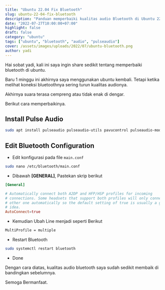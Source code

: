 ```yaml
---
title: "Ubuntu 22.04 Fix Bluetooth"
slug: ubuntu-22-04-fix-bluetooth
description: "Panduan memperbaiki kualitas audio Bluetooth di Ubuntu 22.04: instalasi pulseaudio, konfigurasi Bluetooth dan restart layanan untuk koneksi optimal."
date: "2022-07-27T10:00:00+07:00"
highlight: false
draft: false
category: "ubuntu"
tags: ["ubuntu", "bluetooth", "audio", "pulseaudio"]
cover: /assets/images/uploads/2022/07/ubuntu-bluetooth.png
author: yadi
---
```


Hai sobat yadi, kali ini saya ingin share sedikit tentang memperbaiki bluetooth di ubuntu.

Baru 1 minggu ini akhirnya saya menggunakan ubuntu kembali. Tetapi ketika melihat koneksi bluetoothnya sering turun kualitas audionya.

Akhirnya suara terasa cempreng atau tidak enak di dengar.

Berikut cara memperbaikinya.

## Install Pulse Audio

```bash
sudo apt install pulseaudio pulseaudio-utils pavucontrol pulseaudio-module-bluetooth
```

## Edit Bluetooth Configuration

- Edit konfigurasi pada file `main.conf`

```bash
sudo nano /etc/bluetooth/main.conf
```

- Dibawah **[GENERAL]**, Pastekan skrip berikut

```conf
[General]

# Automatically connect both A2DP and HFP/HSP profiles for incoming
# connections. Some headsets that support both profiles will only connect the
# other one automatically so the default setting of true is usually a good
# idea.
AutoConnect=true
```

- Kemudian Ubah Line menjadi seperti Berikut

```bash
MultiProfile = multiple
```

- Restart Bluetooth

```bash
sudo systemctl restart bluetooth
```

- Done

Dengan cara diatas, kualitas audio bluetooth saya sudah sedikit membaik di bandingkan sebelumnya.

Semoga Bermanfaat.
